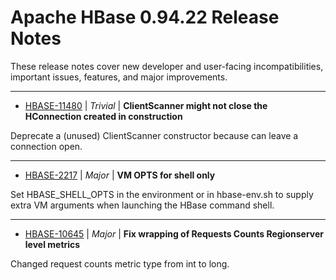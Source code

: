 
<!---
# Licensed to the Apache Software Foundation (ASF) under one
# or more contributor license agreements.  See the NOTICE file
# distributed with this work for additional information
# regarding copyright ownership.  The ASF licenses this file
# to you under the Apache License, Version 2.0 (the
# "License"); you may not use this file except in compliance
# with the License.  You may obtain a copy of the License at
#
#     http://www.apache.org/licenses/LICENSE-2.0
#
# Unless required by applicable law or agreed to in writing, software
# distributed under the License is distributed on an "AS IS" BASIS,
# WITHOUT WARRANTIES OR CONDITIONS OF ANY KIND, either express or implied.
# See the License for the specific language governing permissions and
# limitations under the License.
-->
# Apache HBase  0.94.22 Release Notes

These release notes cover new developer and user-facing incompatibilities, important issues, features, and major improvements.


---

* [HBASE-11480](https://issues.apache.org/jira/browse/HBASE-11480) | *Trivial* | **ClientScanner might not close the HConnection created in construction**

Deprecate a (unused) ClientScanner constructor because can leave a connection open.


---

* [HBASE-2217](https://issues.apache.org/jira/browse/HBASE-2217) | *Major* | **VM OPTS for shell only**

Set HBASE\_SHELL\_OPTS in the environment or in hbase-env.sh to supply extra VM arguments when launching the HBase command shell.


---

* [HBASE-10645](https://issues.apache.org/jira/browse/HBASE-10645) | *Major* | **Fix wrapping of Requests Counts Regionserver level metrics**

Changed request counts metric type from int to long.



